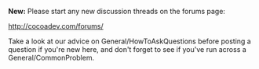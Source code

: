 **New:** Please start any new discussion threads on the forums page:

http://cocoadev.com/forums/

Take a look at our advice on General/HowToAskQuestions before posting a question if you're new here, and don't forget to see if you've run across a General/CommonProblem.